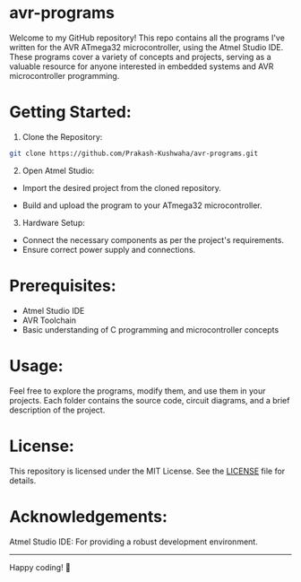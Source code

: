 # avr-programs

Welcome to my GitHub repository! This repo contains all the programs I've written for the AVR ATmega32 microcontroller, using the Atmel Studio IDE. These programs cover a variety of concepts and projects, serving as a valuable resource for anyone interested in embedded systems and AVR microcontroller programming.

# Getting Started:

1. Clone the Repository:

```sh
git clone https://github.com/Prakash-Kushwaha/avr-programs.git
```

2. Open Atmel Studio:
- Import the desired project from the cloned repository.

- Build and upload the program to your ATmega32 microcontroller.

3. Hardware Setup:
- Connect the necessary components as per the project's requirements.
- Ensure correct power supply and connections.

# Prerequisites:
- Atmel Studio IDE
- AVR Toolchain
- Basic understanding of C programming and microcontroller concepts

# Usage:
Feel free to explore the programs, modify them, and use them in your projects. Each folder contains the source code, circuit diagrams, and a brief description of the project.



# License:
This repository is licensed under the MIT License. See the [LICENSE](LICENSE) file for details.

# Acknowledgements:
Atmel Studio IDE: For providing a robust development environment.

---

Happy coding! 🚀
